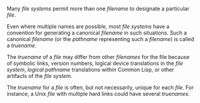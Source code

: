  



Many *file systems* permit more than one *filename* to designate a particular *file*. 



Even where multiple names are possible, most *file systems* have a convention for generating a canonical *filename* in such situations. Such a canonical *filename* (or the *pathname* representing such a *filename*) is called a *truename*. 



The *truename* of a *file* may differ from other *filenames* for the file because of symbolic links, version numbers, logical device translations in the *file system*, *logical pathname* translations within Common Lisp, or other artifacts of the *file system*. 



The *truename* for a *file* is often, but not necessarily, unique for each *file*. For instance, a Unix *file* with multiple hard links could have several *truenames*. 



